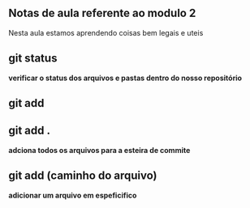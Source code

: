 ## Notas de aula referente ao modulo 2

Nesta aula estamos aprendendo coisas bem legais e uteis

## git status
**verificar o status dos arquivos e pastas dentro do nosso repositório**

## git add


## git add .
**adciona todos os arquivos para a esteira de commite**

## git add (caminho do arquivo)
**adicionar um arquivo em espeficifico**